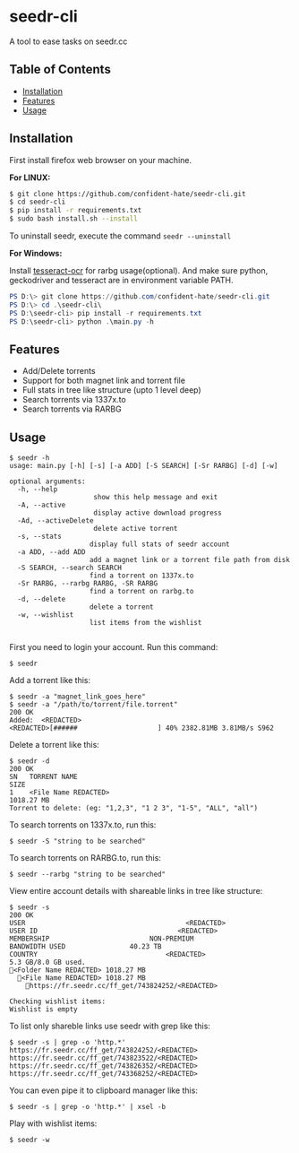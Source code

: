 # seedr-cli 
A tool to ease tasks on seedr.cc
## Table of Contents
  * [Installation](#installation)
  * [Features](#features)
  * [Usage](#usage)


## Installation

First install firefox web browser on your machine.

**For LINUX:**

```bash
$ git clone https://github.com/confident-hate/seedr-cli.git
$ cd seedr-cli
$ pip install -r requirements.txt
$ sudo bash install.sh --install
```
To uninstall seedr, execute the command `seedr --uninstall`

**For Windows:**

Install [tesseract-ocr](https://github.com/UB-Mannheim/tesseract/wiki) for rarbg usage(optional). And make sure python, geckodriver and tesseract are in environment variable PATH.

```powershell
PS D:\> git clone https://github.com/confident-hate/seedr-cli.git
PS D:\> cd .\seedr-cli\
PS D:\seedr-cli> pip install -r requirements.txt
PS D:\seedr-cli> python .\main.py -h
```

## Features
  * Add/Delete torrents 
  * Support for both magnet link and torrent file
  * Full stats in tree like structure (upto 1 level deep)
  * Search torrents via 1337x.to
  * Search torrents via RARBG
  
## Usage

```
$ seedr -h
usage: main.py [-h] [-s] [-a ADD] [-S SEARCH] [-Sr RARBG] [-d] [-w]

optional arguments:
  -h, --help  
                     show this help message and exit
  -A, --active
                     display active download progress
  -Ad, --activeDelete
                     delete active torrent
  -s, --stats                                           
                    display full stats of seedr account
  -a ADD, --add ADD                            
                    add a magnet link or a torrent file path from disk
  -S SEARCH, --search SEARCH          
                    find a torrent on 1337x.to
  -Sr RARBG, --rarbg RARBG, -SR RARBG
                    find a torrent on rarbg.to
  -d, --delete 
                    delete a torrent
  -w, --wishlist
                    list items from the wishlist
  
 ```
 First you need to login your account. Run this command:
 ```
 $ seedr
 ```
 
Add a torrent like this:
 ```
 $ seedr -a "magnet_link_goes_here"
 $ seedr -a "/path/to/torrent/file.torrent"
 200 OK
 Added:  <REDACTED>
 <REDACTED>[######                    ] 40% 2382.81MB 3.81MB/s S962
 ```
 
Delete a torrent like this:
 ```
 $ seedr -d
 200 OK
SN   TORRENT NAME                                                                         SIZE    
1    <File Name REDACTED>                                                              1018.27 MB 
Torrent to delete: (eg: "1,2,3", "1 2 3", "1-5", "ALL", "all")
 ```

To search torrents on 1337x.to, run this:
```
$ seedr -S "string to be searched"
```

To search torrents on RARBG.to, run this:
```
$ seedr --rarbg "string to be searched"
```

View entire account details with shareable links in tree like structure:
```
$ seedr -s
200 OK
USER                                        <REDACTED>
USER ID                                   <REDACTED>
MEMBERSHIP                         NON-PREMIUM
BANDWIDTH USED                40.23 TB
COUNTRY                                <REDACTED>
5.3 GB/8.0 GB used.
📁<Folder Name REDACTED> 1018.27 MB
  📓<File Name REDACTED> 1018.27 MB
    🔗https://fr.seedr.cc/ff_get/743824252/<REDACTED>

Checking wishlist items: 
Wishlist is empty
```

To list only shareble links use seedr with grep like this:
```
$ seedr -s | grep -o 'http.*'
https://fr.seedr.cc/ff_get/743824252/<REDACTED>
https://fr.seedr.cc/ff_get/743823522/<REDACTED>
https://fr.seedr.cc/ff_get/743826352/<REDACTED>
https://fr.seedr.cc/ff_get/743368252/<REDACTED>
```
You can even pipe it to clipboard manager like this:
```
$ seedr -s | grep -o 'http.*' | xsel -b
```

Play with wishlist items:
```
$ seedr -w
```
